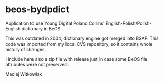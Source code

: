 beos-bydpdict
=============

Application to use Young Digital Poland Collins' English-Polish/Polish-English dictionary in BeOS

This was outdated in 2004, dictionary engine got merged into BSAP.
This code was imported from my local CVS repository, so it contains whole history of changes.

I include here also a zip file with release just in case some BeOS file attributes were not preserved.

Maciej Witkowiak
